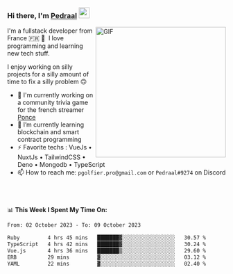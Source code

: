 ### Hi there, I'm <a href="https://pedraal.dev" target="_blank">Pedraal</a> <img src="https://media.giphy.com/media/hvRJCLFzcasrR4ia7z/giphy.gif" width="25px">
<img align="right" alt="GIF" src="https://pedraal.dev/avatar.png" width="300" height="300" />

I'm a fullstack developer from France 🇫🇷 🥖 &nbsp;I love programming and learning new
tech stuff.

I enjoy working on silly projects for a silly amount of time to fix a silly problem 🙃

- 🔭  I'm currently working on a community trivia game for the french streamer <a href="https://twitch.tv/ponce" target="_blank">Ponce</a>
- 🌱 I’m currently learning blockchain and smart contract programming
- ⚡ Favorite techs : VueJs &bull; NuxtJs &bull; TailwindCSS &bull; Deno &bull; Mongodb &bull; TypeScript
- 📫 How to reach me: `pgolfier.pro@gmail.com` or `Pedraal#9274` on Discord

<br>
<br>

📊 **This Week I Spent My Time On:**
<!--START_SECTION:waka-->

```txt
From: 02 October 2023 - To: 09 October 2023

Ruby         4 hrs 45 mins   ███████▓░░░░░░░░░░░░░░░░░   30.57 %
TypeScript   4 hrs 42 mins   ███████▓░░░░░░░░░░░░░░░░░   30.24 %
Vue.js       4 hrs 36 mins   ███████▒░░░░░░░░░░░░░░░░░   29.60 %
ERB          29 mins         ▓░░░░░░░░░░░░░░░░░░░░░░░░   03.12 %
YAML         22 mins         ▓░░░░░░░░░░░░░░░░░░░░░░░░   02.40 %
```

<!--END_SECTION:waka-->
